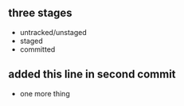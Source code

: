 ## three stages 

* untracked/unstaged
* staged
* committed

## added this line in second commit

* one more thing
